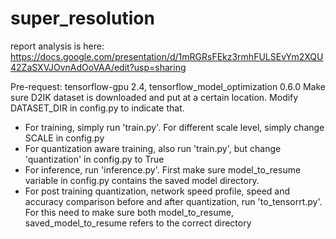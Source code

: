 # super_resolution

report analysis is here: https://docs.google.com/presentation/d/1mRGRsFEkz3rmhFULSEvYm2XQU42ZaSXVJOvnAdOoVAA/edit?usp=sharing

Pre-request: tensorflow-gpu 2.4, tensorflow_model_optimization 0.6.0
Make sure D2IK dataset is downloaded and put at a certain location. Modify DATASET_DIR in config.py to indicate that. 

- For training, simply run 'train.py'. For different scale level, simply change SCALE in config.py
- For quantization aware training, also run 'train.py', but change 'quantization' in config.py to True
- For inference, run 'inference.py'. First make sure model_to_resume variable in config.py contains the saved model directory. 
- For post training quantization, network speed profile, speed and accuracy comparison before and after quantization, run 'to_tensorrt.py'. For this need to make sure both model_to_resume, saved_model_to_resume refers to the correct directory
